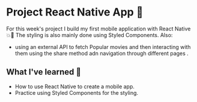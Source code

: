# Project React Native App 📱
For this week's project I build my first mobile application with React Native 💥📲 The styling is also mainly done using Styled Components. Also: 

- using an external API to fetch Popular movies and then interacting with them using the share method adn navigation through different pages . 

## What I've learned 🧠

- How to use React Native to create a mobile app.
- Practice using Styled Components for the styling.

